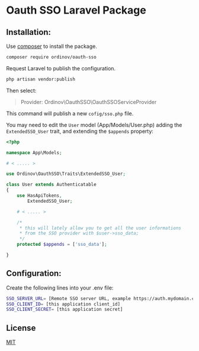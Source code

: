 # Oauth SSO Laravel Package

## Installation:

Use [composer](https://getcomposer.org/) to install the package.

```bash
composer require ordinov/oauth-sso
```

Request Laravel to publish the configuration.

```bash
php artisan vendor:publish
```

Then select:

> Provider: Ordinov\OauthSSO\OauthSSOServiceProvider

This command will publish a new `cofig/sso.php` file.

You may need to edit the `User` model (App/Models/User.php) adding the `ExtendedSSO_User` trait, and extending the `$appends` property:
```php
<?php

namespace App\Models;

# < ..... >

use Ordinov\OauthSSO\Traits\ExtendedSSO_User;

class User extends Authenticatable
{
    use HasApiTokens, 
        ExtendedSSO_User;

    # < ..... >

    /*
     * this will lately allow you to get all the user informations 
     * from the SSO provider with $user->sso_data;
     */
    protected $appends = ['sso_data'];

}
```

## Configuration:
Create the following lines into your .env file:

```bash
SSO_SERVER_URL= [Remote SSO server URL, example https://auth.mydomain.com]
SSO_CLIENT_ID= [this application client_id]
SSO_CLIENT_SECRET= [this application secret]
```

## License
[MIT](https://choosealicense.com/licenses/mit/)